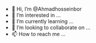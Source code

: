 - 👋 Hi, I’m @Ahmadhosseinbor
- 👀 I’m interested in ...
- 🌱 I’m currently learning ...
- 💞️ I’m looking to collaborate on ...
- 📫 How to reach me ...

<!---
Ahmadhosseinbor/Ahmadhosseinbor is a ✨ special ✨ repository because its `README.md` (this file) appears on your GitHub profile.
You can click the Preview link to take a look at your changes.
--->
